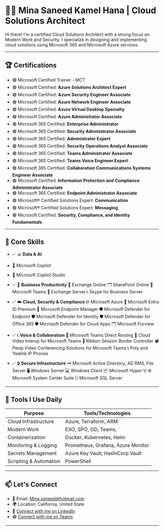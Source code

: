 # 👨‍💻 Mina Saneed Kamel Hana | Cloud Solutions Architect

Hi there! I'm a certified Cloud Solutions Architect with a strong focus on Modern Work and Security. I specialize in designing and implementing cloud solutions using Microsoft 365 and Microsoft Azure services.

---

## 🏆 Certifications

- 🟢 Microsoft Certified Trainer - MCT
- 🟢 Microsoft Certified: **Azure Solutions Architect Expert**
- 🟢 Microsoft Certified: **Azure Security Engineer Associate**
- 🟢 Microsoft Certified: **Azure Network Engineer Associate**
- 🟢 Microsoft Certified: **Azure Virtual Desktop Specialty**
- 🟢 Microsoft Certified: **Azure Administrator Associate**
- 🟢 Microsoft 365 Certified: **Enterprise Administrator**
- 🟢 Microsoft 365 Certified: **Security Administrator Associate**
- 🟢 Microsoft 365 Certified: **Administrator Expert**
- 🟢 Microsoft 365 Certified: **Security Operations Analyst Associate**
- 🟢 Microsoft 365 Certified: **Teams Administrator Associate**
- 🟢 Microsoft 365 Certified: **Teams Voice Engineer Expert**
- 🟢 Microsoft 365 Certified: **Collaboration Communications Systems Engineer Associate**
- 🟢 Microsoft Certified: **Information Protection and Compliance Administrator Associate**
- 🟢 Microsoft 365 Certified: **Endpoint Administrator Associate**
- 🟢 Microsoft® Certified Solutions Expert: **Communication**
- 🟢 Microsoft® Certified Solutions Expert: **Messaging**
- 🟢 Microsoft Certified: **Security, Compliance, and Identity Fundamentals**

---

## 🚀 Core Skills

- ✅ 📊 **Data & AI**
- 🤖 Microsoft Copilot
- 🧩 Microsoft Copilot Studio

- ✅ 💼 **Business Productivity**
        📧 Exchange Online
        🗂️ SharePoint Online
        💬 Microsoft Teams
        📨 Exchange Server
        📞 Skype for Business Server

- ✅ ☁️ **Cloud, Security & Compliance**
        🌐 Microsoft Azure
        🪪 Microsoft Entra ID Premium
        📱 Microsoft Endpoint Manager
        🛡️ Microsoft Defender for Endpoint
        🛡️ Microsoft Defender for Identity
        🛡️ Microsoft Defender for Office 365
        🛡️ Microsoft Defender for Cloud Apps
        🗂️ Microsoft Purview

- ✅ 📞 **Voice & Collaboration**
        🔗 Microsoft Teams Direct Routing
        🎥 Cloud Video Interop for Microsoft Teams
        📡 Ribbon Session Border Controller
        📽️ Pexip Video Conferencing Solutions for Microsoft Teams
        📞 Poly and Yealink IP Phones

- ✅ 🔒 **Secure Infrastructure**
        🗝️ Microsoft Active Directory, AD RMS, File Server
        🖥️ Windows Server
        💻 Windows Client
        📦 Microsoft Hyper-V
        ⚙️ Microsoft System Center Suite
        🗄️ Microsoft SQL Server


---

## 🧰 Tools I Use Daily

| Purpose               | Tools/Technologies                       |
|-----------------------|------------------------------------------|
| Cloud Infrastructure  | Azure, Terraform, ARM                    |
| Modern Work           | EXO, SPO, OD, Teams,                       |
| Containerization      | Docker, Kubernetes, Helm                 |
| Monitoring & Logging  | Prometheus, Grafana, Azure Monitor       |
| Secrets Management    | Azure Key Vault, HashiCorp Vault         |
| Scripting & Automation| PowerShell                         |

---

## 📫 Let's Connect

- 📧 Email: Mina.saneed@hotmail.com  
- 🌍 Location: California, United State 
- 💼 [Connect with me on LinkedIn](https://www.linkedin.com/in/minahana1/)
- 🟣 [Connect with me on Teams](mkamel@minahana.com)
---

